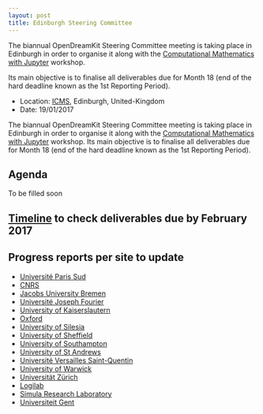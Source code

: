 ```yaml
---
layout: post
title: Edinburgh Steering Committee 
---
```

The biannual OpenDreamKit Steering Committee meeting is taking place in Edinburgh in order to organise it along with the [Computational Mathematics with Jupyter](http://opendreamkit.org/meetings/2017-01-16-ICMS/) workshop.

Its main objective is to finalise all deliverables due for Month 18 (end of the hard deadline known as the 1st Reporting Period).
- Location: [ICMS](http://www.icms.org.uk/), Edinburgh, United-Kingdom
- Date: 19/01/2017

The biannual OpenDreamKit Steering Committee meeting is taking place in Edinburgh in order to organise it along with the [Computational Mathematics with Jupyter](http://opendreamkit.org/meetings/2017-01-16-ICMS/) workshop.
Its main objective is to finalise all deliverables due for Month 18 (end of the hard deadline known as the 1st Reporting Period). 

## Agenda

To be filled soon

## [Timeline](https://github.com/OpenDreamKit/OpenDreamKit/milestones) to check deliverables due by February 2017

## Progress reports per site to update

- [Université Paris Sud](ParisSud)
- [CNRS](CNRS)
- [Jacobs University Bremen](JacU)
- [Université Joseph Fourier](UJF)
- [University of Kaiserslautern](Kaiserslautern)
- [Oxford](Oxford)
- [University of Silesia](Silesia)
- [University of Sheffield](Sheffield)
- [University of Southampton](southampton.pdf)
- [University of St Andrews](StAndrews)
- [Université Versailles Saint-Quentin](UVersailles)
- [University of Warwick](Warwick)
- [Universität Zürich](Zurich)
- [Logilab](Logilab)
- [Simula Research Laboratory](Simula)
- [Universiteit Gent](UGent/ugent.pdf)


